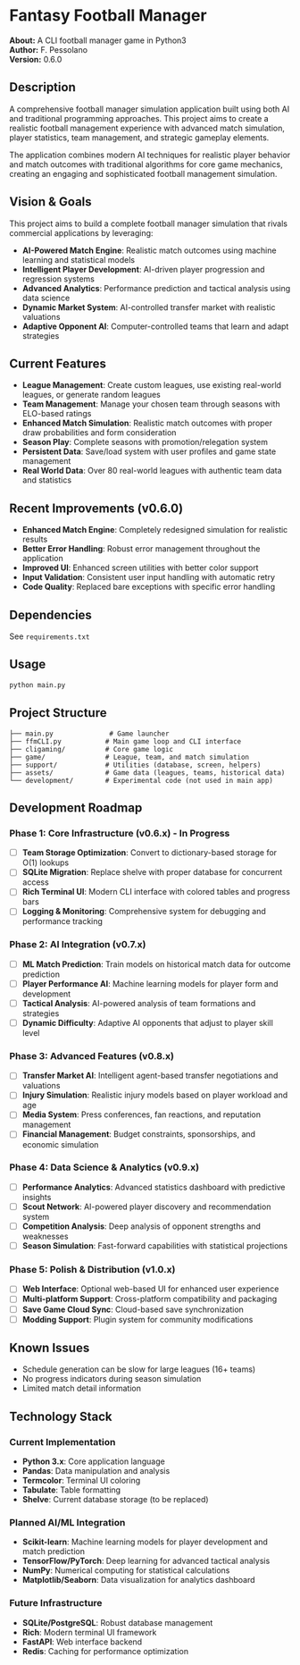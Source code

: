 # Fantasy Football Manager  
**About:**      A CLI football manager game in Python3  
**Author:**     F. Pessolano  
**Version:**    0.6.0

## Description  
A comprehensive football manager simulation application built using both AI and traditional programming approaches. This project aims to create a realistic football management experience with advanced match simulation, player statistics, team management, and strategic gameplay elements.

The application combines modern AI techniques for realistic player behavior and match outcomes with traditional algorithms for core game mechanics, creating an engaging and sophisticated football management simulation.   

## Vision & Goals
This project aims to build a complete football manager simulation that rivals commercial applications by leveraging:

- **AI-Powered Match Engine**: Realistic match outcomes using machine learning and statistical models
- **Intelligent Player Development**: AI-driven player progression and regression systems
- **Advanced Analytics**: Performance prediction and tactical analysis using data science
- **Dynamic Market System**: AI-controlled transfer market with realistic valuations
- **Adaptive Opponent AI**: Computer-controlled teams that learn and adapt strategies

## Current Features
- **League Management**: Create custom leagues, use existing real-world leagues, or generate random leagues
- **Team Management**: Manage your chosen team through seasons with ELO-based ratings
- **Enhanced Match Simulation**: Realistic match outcomes with proper draw probabilities and form consideration
- **Season Play**: Complete seasons with promotion/relegation system
- **Persistent Data**: Save/load system with user profiles and game state management
- **Real World Data**: Over 80 real-world leagues with authentic team data and statistics

## Recent Improvements (v0.6.0)
- **Enhanced Match Engine**: Completely redesigned simulation for realistic results
- **Better Error Handling**: Robust error management throughout the application  
- **Improved UI**: Enhanced screen utilities with better color support
- **Input Validation**: Consistent user input handling with automatic retry
- **Code Quality**: Replaced bare exceptions with specific error handling

## Dependencies  
See `requirements.txt`  

## Usage  
```bash
python main.py
```

## Project Structure
```
├── main.py              # Game launcher
├── ffmCLI.py           # Main game loop and CLI interface
├── cligaming/          # Core game logic
├── game/               # League, team, and match simulation
├── support/            # Utilities (database, screen, helpers)
├── assets/             # Game data (leagues, teams, historical data)
└── development/        # Experimental code (not used in main app)
```

## Development Roadmap

### Phase 1: Core Infrastructure (v0.6.x) - In Progress
- [ ] **Team Storage Optimization**: Convert to dictionary-based storage for O(1) lookups
- [ ] **SQLite Migration**: Replace shelve with proper database for concurrent access
- [ ] **Rich Terminal UI**: Modern CLI interface with colored tables and progress bars
- [ ] **Logging & Monitoring**: Comprehensive system for debugging and performance tracking

### Phase 2: AI Integration (v0.7.x)
- [ ] **ML Match Prediction**: Train models on historical match data for outcome prediction
- [ ] **Player Performance AI**: Machine learning models for player form and development
- [ ] **Tactical Analysis**: AI-powered analysis of team formations and strategies  
- [ ] **Dynamic Difficulty**: Adaptive AI opponents that adjust to player skill level

### Phase 3: Advanced Features (v0.8.x)
- [ ] **Transfer Market AI**: Intelligent agent-based transfer negotiations and valuations
- [ ] **Injury Simulation**: Realistic injury models based on player workload and age
- [ ] **Media System**: Press conferences, fan reactions, and reputation management
- [ ] **Financial Management**: Budget constraints, sponsorships, and economic simulation

### Phase 4: Data Science & Analytics (v0.9.x)
- [ ] **Performance Analytics**: Advanced statistics dashboard with predictive insights
- [ ] **Scout Network**: AI-powered player discovery and recommendation system
- [ ] **Competition Analysis**: Deep analysis of opponent strengths and weaknesses
- [ ] **Season Simulation**: Fast-forward capabilities with statistical projections

### Phase 5: Polish & Distribution (v1.0.x)
- [ ] **Web Interface**: Optional web-based UI for enhanced user experience
- [ ] **Multi-platform Support**: Cross-platform compatibility and packaging
- [ ] **Save Game Cloud Sync**: Cloud-based save synchronization
- [ ] **Modding Support**: Plugin system for community modifications

## Known Issues  
- Schedule generation can be slow for large leagues (16+ teams)
- No progress indicators during season simulation
- Limited match detail information

## Technology Stack

### Current Implementation
- **Python 3.x**: Core application language
- **Pandas**: Data manipulation and analysis  
- **Termcolor**: Terminal UI coloring
- **Tabulate**: Table formatting
- **Shelve**: Current database storage (to be replaced)

### Planned AI/ML Integration
- **Scikit-learn**: Machine learning models for player development and match prediction
- **TensorFlow/PyTorch**: Deep learning for advanced tactical analysis
- **NumPy**: Numerical computing for statistical calculations
- **Matplotlib/Seaborn**: Data visualization for analytics dashboard

### Future Infrastructure
- **SQLite/PostgreSQL**: Robust database management
- **Rich**: Modern terminal UI framework
- **FastAPI**: Web interface backend
- **Redis**: Caching for performance optimization  





